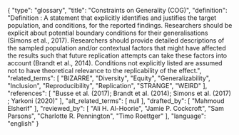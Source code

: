 {
    "type": "glossary",
    "title": "Constraints on Generality (COG)",
    "definition": "Definition : A statement that explicitly identifies and justifies the target population, and conditions, for the reported findings. Researchers should be explicit about potential boundary conditions for their generalisations (Simons et al., 2017). Researchers should provide detailed descriptions of the sampled population and/or contextual factors that might have affected the results such that future replication attempts can take these factors into account (Brandt et al., 2014). Conditions not explicitly listed are assumed not to have theoretical relevance to the replicability of the effect.",
    "related_terms": [
        "BIZARRE",
        "Diversity",
        "Equity",
        "Generalizability",
        "Inclusion",
        "Reproducibility",
        "Replication",
        "STRANGE",
        "WEIRD"
    ],
    "references": [
        "Busse et al. (2017); Brandt et al. (2014); Simons et al. (2017) ; Yarkoni (2020)"
    ],
    "alt_related_terms": [
        null
    ],
    "drafted_by": [
        "Mahmoud Elsherif"
    ],
    "reviewed_by": [
        "Ali H. Al-Hoorie",
        "Jamie P. Cockcroft",
        "Sam Parsons",
        "Charlotte R. Pennington",
        "Timo Roettger"
    ],
    "language": "english"
}